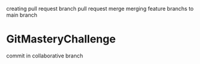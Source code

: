 creating pull request branch
pull request merge
 merging feature branchs to main branch
# GitMasteryChallenge
commit in collaborative branch
